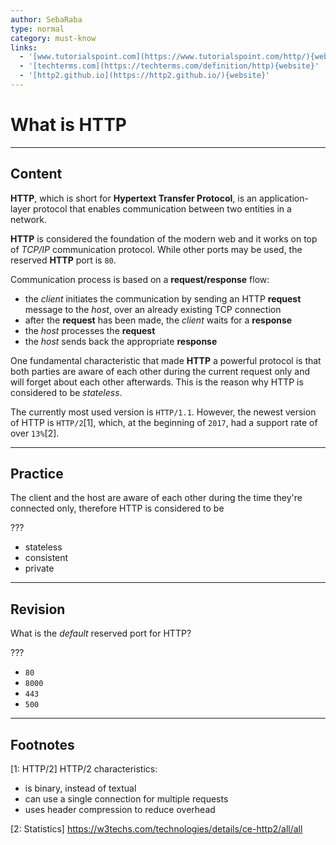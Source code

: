 ```yaml
---
author: SebaRaba
type: normal
category: must-know
links:
  - '[www.tutorialspoint.com](https://www.tutorialspoint.com/http/){website}'
  - '[techterms.com](https://techterms.com/definition/http){website}'
  - '[http2.github.io](https://http2.github.io/){website}'
---
```


# What is HTTP


---

## Content

**HTTP**, which is short for **Hypertext Transfer Protocol**, is an application-layer protocol that enables communication between two entities in a network.

**HTTP** is considered the foundation of the modern web and it works on top of *TCP/IP* communication protocol. While other ports may be used, the reserved **HTTP** port is `80`.

Communication process is based on a **request/response** flow:

- the *client* initiates the communication by sending an HTTP **request** message to the *host*, over an already existing TCP connection
- after the **request** has been made, the *client* waits for a **response**
- the *host* processes the **request**
- the *host* sends back the appropriate **response**

One fundamental characteristic that made **HTTP** a powerful protocol is that both parties are aware of each other during the current request only and will forget about each other afterwards. This is the reason why HTTP is considered to be *stateless*.

The currently most used version is `HTTP/1.1`. However, the newest version of HTTP is `HTTP/2`[1], which, at the beginning of `2017`, had a support rate of over `13%`[2].


---

## Practice

The client and the host are aware of each other during the time they're connected only, therefore HTTP is considered to be

???

- stateless
- consistent
- private


---

## Revision

What is the *default* reserved port for HTTP?

???

- `80`
- `8000`
- `443`
- `500`


---

## Footnotes

[1: HTTP/2]
HTTP/2 characteristics:

- is binary, instead of textual
- can use a single connection for multiple requests
- uses header compression to reduce overhead

[2: Statistics]
<https://w3techs.com/technologies/details/ce-http2/all/all>
 
